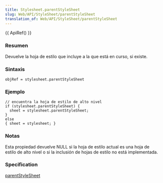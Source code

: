 ```yaml
---
title: Stylesheet.parentStyleSheet
slug: Web/API/StyleSheet/parentStyleSheet
translation_of: Web/API/StyleSheet/parentStyleSheet
---
```


{{ ApiRef() }}

### Resumen

Devuelve la hoja de estilo que incluye a la que está en curso, si existe.

### Sintaxis

```
objRef = stylesheet.parentStyleSheet
```

### Ejemplo

```
// encuentra la hoja de estilo de alto nivel
if (stylesheet.parentStyleSheet) {
  sheet = stylesheet.parentStyleSheet;
}
else
{ sheet = stylesheet; }
```

### Notas

Esta propiedad devuelve NULL si la hoja de estilo actual es una hoja de estilo de alto nivel o si la inclusión de hojas de estilo no está implementada.

### Specification

[parentStyleSheet](http://www.w3.org/TR/2000/REC-DOM-Level-2-Style-20001113/stylesheets.html#StyleSheets-StyleSheet-parentStyleSheet)
